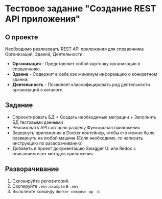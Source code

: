 # Тестовое задание "Создание REST API приложения"

## О проекте
Необходимо реализовать REST API приложения для справочника Организаций, Зданий, Деятельности.

- **Организация** - Представляет собой карточку организации в справочнике.
- **Здание** - Содержит в себе как минимум информацию о конкретном здании.
- **Деятельность** - Позволяет классифицировать род деятельности организаций в каталоге.

## Задание
-	Спроектировать БД + Создать необходимые миграции + Заполнить БД тестовыми данными
-	Реализовать API согласно разделу Функционал приложения
-	Завернуть приложения в Docker контейнер, чтобы его можно было развернуть на любой машине (Если необходимо, то написать инструкцию по разворачиванию)
-	Добавить в проект документацию Swagger UI или Redoc с описанием всех методов приложения.

## Разворачивание
1. Склонируйте репозиторий.
2. Скопируйте `.env.example` в `.env`
3. Выполните команду `docker-compose up -d`.
